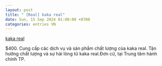 ```yaml
---
layout: post
title: " [Real] kaka real"
date: Sun, 15 Sep 2024 01:00:00 +0700
categories: entries VN
---
```

[kaka real](https://nhidong.org.vn/kaka%20real.htm)

$400. Cung cấp các dịch vụ và sản phẩm chất lượng của kaka real. Tận hưởng chất lượng và sự hài lòng từ kaka real.Đơn cử, tại Trung tâm hành chính TP.

